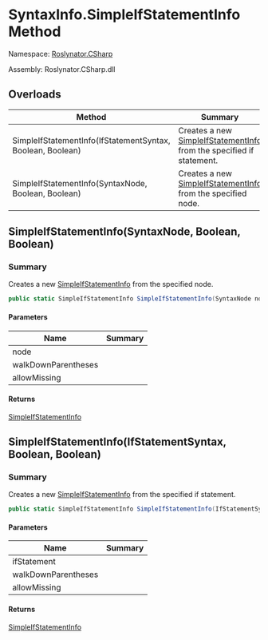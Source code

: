 # SyntaxInfo\.SimpleIfStatementInfo Method

Namespace: [Roslynator.CSharp](../../README.md)

Assembly: Roslynator\.CSharp\.dll

## Overloads

| Method | Summary |
| ------ | ------- |
| SimpleIfStatementInfo\(IfStatementSyntax, Boolean, Boolean\) | Creates a new [SimpleIfStatementInfo](../../Syntax/SimpleIfStatementInfo/README.md) from the specified if statement\. |
| SimpleIfStatementInfo\(SyntaxNode, Boolean, Boolean\) | Creates a new [SimpleIfStatementInfo](../../Syntax/SimpleIfStatementInfo/README.md) from the specified node\. |

## SimpleIfStatementInfo\(SyntaxNode, Boolean, Boolean\)

### Summary

Creates a new [SimpleIfStatementInfo](../../Syntax/SimpleIfStatementInfo/README.md) from the specified node\.

```csharp
public static SimpleIfStatementInfo SimpleIfStatementInfo(SyntaxNode node, bool walkDownParentheses = true, bool allowMissing = false)
```

#### Parameters

| Name | Summary |
| ---- | ------- |
| node | |
| walkDownParentheses | |
| allowMissing | |

#### Returns

[SimpleIfStatementInfo](../../Syntax/SimpleIfStatementInfo/README.md)

## SimpleIfStatementInfo\(IfStatementSyntax, Boolean, Boolean\)

### Summary

Creates a new [SimpleIfStatementInfo](../../Syntax/SimpleIfStatementInfo/README.md) from the specified if statement\.

```csharp
public static SimpleIfStatementInfo SimpleIfStatementInfo(IfStatementSyntax ifStatement, bool walkDownParentheses = true, bool allowMissing = false)
```

#### Parameters

| Name | Summary |
| ---- | ------- |
| ifStatement | |
| walkDownParentheses | |
| allowMissing | |

#### Returns

[SimpleIfStatementInfo](../../Syntax/SimpleIfStatementInfo/README.md)

